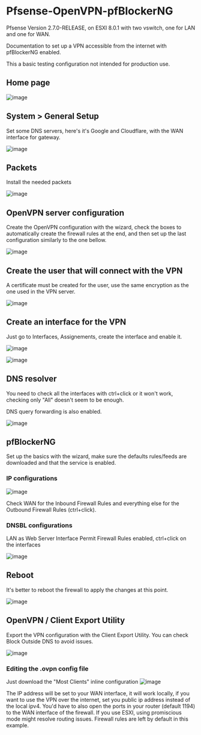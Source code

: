 # Pfsense-OpenVPN-pfBlockerNG
Pfsense Version 2.7.0-RELEASE, on ESXI 8.0.1 with two vswitch, one for LAN and one for WAN.

Documentation to set up a VPN accessible from the internet with pfBlockerNG enabled.

This a basic testing configuration not intended for production use.

## Home page

![image](https://github.com/EMRD95/Pfsense-OpenVPN-pfBlockerNG/assets/114953576/4e1de2fd-05a8-45a7-8d8b-4fc0a61e1936)


## System > General Setup

Set some DNS servers, here's it's Google and Cloudflare, with the WAN interface for gateway.

![image](https://github.com/EMRD95/Pfsense-OpenVPN-pfBlockerNG/assets/114953576/78254d65-5461-4595-868c-22e805595680)


## Packets

Install the needed packets

![image](https://github.com/EMRD95/Pfsense-OpenVPN-pfBlockerNG/assets/114953576/2439828c-c1af-46bd-96b7-337890e1c210)

## OpenVPN server configuration

Create the OpenVPN configuration with the wizard, check the boxes to automatically create the firewall rules at the end, and then set up the last configuration similarly to the one bellow.

![image](https://github.com/EMRD95/Pfsense-OpenVPN-pfBlockerNG/assets/114953576/2543296f-e731-4768-809b-d50a9af35ba1)

## Create the user that will connect with the VPN

A certificate must be created for the user, use the same encryption as the one used in the VPN server.

![image](https://github.com/EMRD95/Pfsense-OpenVPN-pfBlockerNG/assets/114953576/6a2d478c-6514-4a95-9ac6-3b69ef21dde1)

## Create an interface for the VPN

Just go to Interfaces, Assignements, create the interface and enable it.

![image](https://github.com/EMRD95/Pfsense-OpenVPN-pfBlockerNG/assets/114953576/b91c33eb-7704-44b6-848a-e7a754f61d33)

![image](https://github.com/EMRD95/Pfsense-OpenVPN-pfBlockerNG/assets/114953576/1ec6dcbf-f783-4cfe-bdfe-d5a9fd69a588)

## DNS resolver

You need to check all the interfaces with ctrl+click or it won't work, checking only "All" doesn't seem to be enough.

DNS query forwarding is also enabled.

![image](https://github.com/EMRD95/Pfsense-OpenVPN-pfBlockerNG/assets/114953576/86487083-95b6-449f-b740-3c256bce71f9)

## pfBlockerNG

Set up the basics with the wizard, make sure the defaults rules/feeds are downloaded and that the service is enabled.

### IP configurations

![image](https://github.com/EMRD95/Pfsense-OpenVPN-pfBlockerNG/assets/114953576/1b65b04f-40e5-46d9-adab-a7127b5a09b2)

Check WAN for the Inbound Firewall Rules and everything else for the Outbound Firewall Rules (ctrl+click).

### DNSBL configurations

LAN as Web Server Interface
Permit Firewall Rules enabled, ctrl+click on the interfaces

![image](https://github.com/EMRD95/Pfsense-OpenVPN-pfBlockerNG/assets/114953576/a52ce528-7529-4809-94dd-56ba400f2547)

## Reboot

It's better to reboot the firewall to apply the changes at this point.

![image](https://github.com/EMRD95/Pfsense-OpenVPN-pfBlockerNG/assets/114953576/584d9483-1b11-4101-9ce6-91a38c1b5ab2)


## OpenVPN / Client Export Utility

Export the VPN configuration with the Client Export Utility.
You can check Block Outside DNS to avoid issues.

![image](https://github.com/EMRD95/Pfsense-OpenVPN-pfBlockerNG/assets/114953576/3b4f96bf-5ed4-4912-9752-3aa5564a362f)

### Editing the .ovpn config file

Just download the "Most Clients" inline configuration
![image](https://github.com/EMRD95/Pfsense-OpenVPN-pfBlockerNG/assets/114953576/5cf79f6d-ad67-4586-9ce7-b315c64920e6)

The IP address will be set to your WAN interface, it will work locally, if you want to use the VPN over the internet, set you public ip address instead of the local ipv4.
You'd have to also open the ports in your router (default 1194) to the WAN interface of the firewall.
If you use ESXI, using promiscious mode might resolve routing issues.
Firewall rules are left by default in this example.


